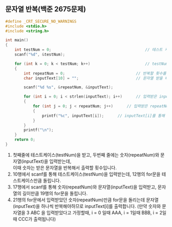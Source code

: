 ## 문자열 반복(백준 2675문제)
```C
#define _CRT_SECURE_NO_WARNINGS
#include <stdio.h>
#include <string.h>

int main() 
{
	int testNum = 0;                                         // 테스트 케이스 저장할 변수
	scanf("%d", &testNum);

	for (int k = 0; k < testNum; k++)                        // testNum을 받은만큼 반복 
	{
		int repeatNum = 0;                               // 반복할 횟수를 저장할 변수
		char inputText[10] = "";                         // 문자열 받을 배열

		scanf("%d %s", &repeatNum, &inputText); 

		for (int i = 0; i < strlen(inputText); i++)      // 입력받은 inputText 길이 만큼 반복
		{
			for (int j = 0; j < repeatNum; j++)      // 입력받은 repeatNum만큼 반복
			{
				printf("%c", inputText[i]);      // inputText[i]를 통해 repeatNum만큼 똑같은 문자가 출력됨
			}
		}
		printf("\n");
	}
	return 0;
}
```

1. 첫째줄에 테스트케이스(testNum)을 받고, 두번째 줄에는 숫자(repeatNum)와 문자열(inputText)을 입력받는데, <br>
  이때 숫자는 받은 문자열을 반복해서 출력할 횟수입니다.<br>
3. 10행에서 scanf를 통해 테스트케이스(testNum)을 입력받는데, 12행의 for문을 테스트케이스만큼 돌립니다.<br>
4. 17행에서 scanf를 통해 숫자(repeatNum)와 문자열(inputText)을 입력받고, 문자열의 길이만큼 19행의 for문을 돌립니다.<br>
5. 21행의 for문에서 입력받았던 숫자(repeatNum)만큼 for문을 돌리는데 문자열(inputText)을 하나씩 반복해야하므로 inputText[i]를 출력합니다. 
(만약 숫자와 문자열을 3 ABC 을 입력받았다고 가정할때, i = 0 일때 AAA, i = 1일때 BBB, i = 2일때 CCC가 출력됩니다)
